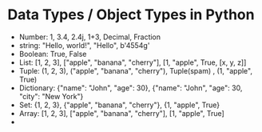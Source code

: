 # Data Types / Object Types in Python

- Number: 1, 3.4, 2.4j, 1+3, Decimal, Fraction
- string: "Hello, world!", "Hello", b'4554g'
- Boolean: True, False
- List: [1, 2, 3], ["apple", "banana", "cherry"], [1, "apple", True, [x, y, z]]
- Tuple: (1, 2, 3), ("apple", "banana", "cherry"), Tuple(spam) , (1, "apple", True)
- Dictionary: {"name": "John", "age": 30}, {"name": "John", "age": 30, "city": "New York"}
- Set: {1, 2, 3}, {"apple", "banana", "cherry"}, {1, "apple", True}
- Array: [1, 2, 3], ["apple", "banana", "cherry"], [1, "apple", True]
- 

